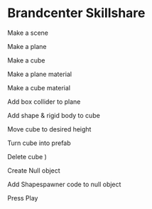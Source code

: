 # Brandcenter Skillshare


Make a scene <br/>

Make a plane <br/>

Make a cube <br/>

Make a plane material <br/>

Make a cube material <br/>

Add box collider to plane <br/>

Add shape & rigid body to cube <br/>

Move cube to desired height <br/>

Turn cube into prefab <br/>

Delete cube )<br/>

Create Null object <br/>

Add Shapespawner code to null object <br/>

Press Play <br/>
